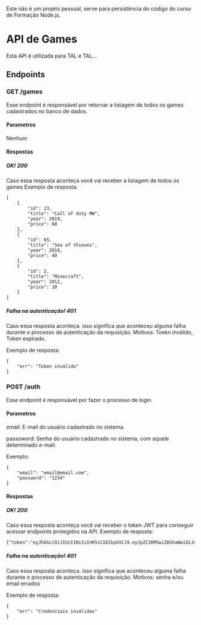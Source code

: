 
Este não é um projeto pessoal, serve para persistência do código do curso de Formação Node.js.

# API de Games

Esta API é utilizada para TAL e TAL...

## Endpoints
### GET /games
Esse endpoint é responsável por retornar a listagem de todos os games cadastrados no banco de dados.
#### Parametros
Nenhum
#### Respostas
##### OK!  200
Caso essa resposta aconteça você vai receber a listagem de todos os games
Exemplo de resposta:
```
[
    {
        "id": 23,
        "title": "Call of duty MW",
        "year": 2019,
        "price": 60
    },
    {
        "id": 65,
        "title": "Sea of thieves",
        "year": 2018,
        "price": 40
    },
    {
        "id": 2,
        "title": "Minecraft",
        "year": 2012,
        "price": 20
    }
]
```
##### Falha na autenticação! 401
Caso essa resposta aconteça. isso significa que aconteceu alguma falha durante o processo de autenticação da requisição. Motivos: Toekn inválido, Token expirado.

Exemplo de resposta:
```
{
    "err": "Token inválido"
}
```


### POST /auth
Esse endpoint é responsável por fazer o processo de login
#### Parametros
email: E-mail do usuário cadastrado no sistema.

passoword: Senha do usuário cadastrado no sistema, com aquele determinado e-mail.

Exemplo:
```
{
    "email": "email@email.com",
    "password": "1234"
}
```
#### Respostas
##### OK!  200
Caso essa resposta aconteça você vai receber o token JWT para conseguir acessar endpoints protegidos na API.
Exemplo de resposta:
```
{"token":"eyJhbGciOiJIUzI1NiIsInR5cCI6IkpXVCJ9.eyJpZCI6MSwiZW1haWwiOiJnYWJyaWVsQGRhbGZvcm5vLmNvbSIsImlhdCI6MTY3MDk2ODA5MiwiZXhwIjoxNjcxMTQwODkyfQ.7GUNQ0fSvUIKOK5OTrSgmS2NE3g5YKv54kQ1wvrngZg"}
```
##### Falha na autenticação! 401
Caso essa resposta aconteça. isso significa que aconteceu alguma falha durante o processo de autenticação da requisição. Motivos: senha e/ou email errados

Exemplo de resposta:
```
{
    "err": "Credenciais inválidas"
}
```
